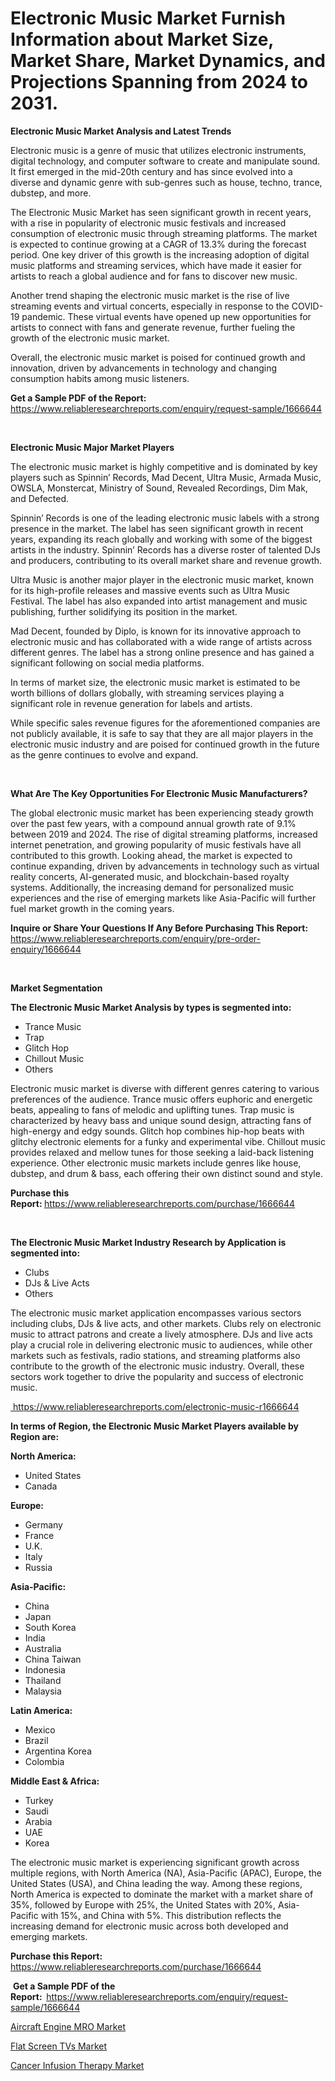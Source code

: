 <p><h1>Electronic Music Market Furnish Information about Market Size, Market Share, Market Dynamics, and Projections Spanning from 2024 to 2031.</h1></p><p><strong>Electronic Music Market Analysis and Latest Trends</strong></p>
<p><p>Electronic music is a genre of music that utilizes electronic instruments, digital technology, and computer software to create and manipulate sound. It first emerged in the mid-20th century and has since evolved into a diverse and dynamic genre with sub-genres such as house, techno, trance, dubstep, and more.</p><p>The Electronic Music Market has seen significant growth in recent years, with a rise in popularity of electronic music festivals and increased consumption of electronic music through streaming platforms. The market is expected to continue growing at a CAGR of 13.3% during the forecast period. One key driver of this growth is the increasing adoption of digital music platforms and streaming services, which have made it easier for artists to reach a global audience and for fans to discover new music.</p><p>Another trend shaping the electronic music market is the rise of live streaming events and virtual concerts, especially in response to the COVID-19 pandemic. These virtual events have opened up new opportunities for artists to connect with fans and generate revenue, further fueling the growth of the electronic music market.</p><p>Overall, the electronic music market is poised for continued growth and innovation, driven by advancements in technology and changing consumption habits among music listeners.</p></p>
<p><strong>Get a Sample PDF of the Report:&nbsp;</strong> <a href="https://www.reliableresearchreports.com/enquiry/request-sample/1666644">https://www.reliableresearchreports.com/enquiry/request-sample/1666644</a></p>
<p>&nbsp;</p>
<p><strong>Electronic Music Major Market Players</strong></p>
<p><p>The electronic music market is highly competitive and is dominated by key players such as Spinnin’ Records, Mad Decent, Ultra Music, Armada Music, OWSLA, Monstercat, Ministry of Sound, Revealed Recordings, Dim Mak, and Defected. </p><p>Spinnin’ Records is one of the leading electronic music labels with a strong presence in the market. The label has seen significant growth in recent years, expanding its reach globally and working with some of the biggest artists in the industry. Spinnin’ Records has a diverse roster of talented DJs and producers, contributing to its overall market share and revenue growth.</p><p>Ultra Music is another major player in the electronic music market, known for its high-profile releases and massive events such as Ultra Music Festival. The label has also expanded into artist management and music publishing, further solidifying its position in the market.</p><p>Mad Decent, founded by Diplo, is known for its innovative approach to electronic music and has collaborated with a wide range of artists across different genres. The label has a strong online presence and has gained a significant following on social media platforms.</p><p>In terms of market size, the electronic music market is estimated to be worth billions of dollars globally, with streaming services playing a significant role in revenue generation for labels and artists.</p><p>While specific sales revenue figures for the aforementioned companies are not publicly available, it is safe to say that they are all major players in the electronic music industry and are poised for continued growth in the future as the genre continues to evolve and expand.</p></p>
<p>&nbsp;</p>
<p><strong>What Are The Key Opportunities For Electronic Music Manufacturers?</strong></p>
<p><p>The global electronic music market has been experiencing steady growth over the past few years, with a compound annual growth rate of 9.1% between 2019 and 2024. The rise of digital streaming platforms, increased internet penetration, and growing popularity of music festivals have all contributed to this growth. Looking ahead, the market is expected to continue expanding, driven by advancements in technology such as virtual reality concerts, AI-generated music, and blockchain-based royalty systems. Additionally, the increasing demand for personalized music experiences and the rise of emerging markets like Asia-Pacific will further fuel market growth in the coming years.</p></p>
<p><strong>Inquire or Share Your Questions If Any Before Purchasing This Report:</strong> <a href="https://www.reliableresearchreports.com/enquiry/pre-order-enquiry/1666644">https://www.reliableresearchreports.com/enquiry/pre-order-enquiry/1666644</a></p>
<p>&nbsp;</p>
<p><strong>Market Segmentation</strong></p>
<p><strong>The Electronic Music Market Analysis by types is segmented into:</strong></p>
<p><ul><li>Trance Music</li><li>Trap</li><li>Glitch Hop</li><li>Chillout Music</li><li>Others</li></ul></p>
<p><p>Electronic music market is diverse with different genres catering to various preferences of the audience. Trance music offers euphoric and energetic beats, appealing to fans of melodic and uplifting tunes. Trap music is characterized by heavy bass and unique sound design, attracting fans of high-energy and edgy sounds. Glitch hop combines hip-hop beats with glitchy electronic elements for a funky and experimental vibe. Chillout music provides relaxed and mellow tunes for those seeking a laid-back listening experience. Other electronic music markets include genres like house, dubstep, and drum & bass, each offering their own distinct sound and style.</p></p>
<p><strong>Purchase this Report:&nbsp;</strong><a href="https://www.reliableresearchreports.com/purchase/1666644">https://www.reliableresearchreports.com/purchase/1666644</a></p>
<p>&nbsp;</p>
<p><strong>The Electronic Music Market Industry Research by Application is segmented into:</strong></p>
<p><ul><li>Clubs</li><li>DJs & Live Acts</li><li>Others</li></ul></p>
<p><p>The electronic music market application encompasses various sectors including clubs, DJs & live acts, and other markets. Clubs rely on electronic music to attract patrons and create a lively atmosphere. DJs and live acts play a crucial role in delivering electronic music to audiences, while other markets such as festivals, radio stations, and streaming platforms also contribute to the growth of the electronic music industry. Overall, these sectors work together to drive the popularity and success of electronic music.</p></p>
<p><a href="https://www.reliableresearchreports.com/electronic-music-r1666644">&nbsp;https://www.reliableresearchreports.com/electronic-music-r1666644</a></p>
<p><strong>In terms of Region, the Electronic Music Market Players available by Region are:</strong></p>
<p>
    <p> <strong> North America: </strong>
        <ul>
            <li>United States</li>
            <li>Canada</li>
        </ul>
        </p> 
    <p> <strong> Europe: </strong>
        <ul>
            <li>Germany</li>
            <li>France</li>
            <li>U.K.</li>
            <li>Italy</li>
            <li>Russia</li>
        </ul>
        </p> 
    <p> <strong> Asia-Pacific: </strong>
        <ul>
            <li>China</li>
            <li>Japan</li>
            <li>South Korea</li>
            <li>India</li>
            <li>Australia</li>
            <li>China Taiwan</li>
            <li>Indonesia</li>
            <li>Thailand</li>
            <li>Malaysia</li>
        </ul>
        </p> 
    <p> <strong> Latin America: </strong>
        <ul>
            <li>Mexico</li>
            <li>Brazil</li>
            <li>Argentina Korea</li>
            <li>Colombia</li>
        </ul>
        </p> 
    <p> <strong> Middle East & Africa: </strong>
        <ul>
            <li>Turkey</li>
            <li>Saudi</li>
            <li>Arabia</li>
            <li>UAE</li>
            <li>Korea</li>
        </ul>
    </p>
    </p>
<p><p>The electronic music market is experiencing significant growth across multiple regions, with North America (NA), Asia-Pacific (APAC), Europe, the United States (USA), and China leading the way. Among these regions, North America is expected to dominate the market with a market share of 35%, followed by Europe with 25%, the United States with 20%, Asia-Pacific with 15%, and China with 5%. This distribution reflects the increasing demand for electronic music across both developed and emerging markets.</p></p>
<p><strong>Purchase this Report: </strong><a href="https://www.reliableresearchreports.com/purchase/1666644">https://www.reliableresearchreports.com/purchase/1666644</a></p>
<p>&nbsp;<strong>Get a Sample PDF of the Report:&nbsp;&nbsp;</strong><a href="https://www.reliableresearchreports.com/enquiry/request-sample/1666644">https://www.reliableresearchreports.com/enquiry/request-sample/1666644</a></p>
<p><strong></strong></p>
<p><p><a href="https://www.linkedin.com/pulse/aircraft-engine-mro-market-outlook-industry-overview-forecast-mfqwe">Aircraft Engine MRO Market</a></p><p><a href="https://www.linkedin.com/pulse/flat-screen-tvs-market-competitive-analysis-trends-forecast-lz0we">Flat Screen TVs Market</a></p><p><a href="https://www.linkedin.com/pulse/cancer-infusion-therapy-market-outlook-industry-overview-kr7mc?trackingId=1XMX6rPITGamaGJ8%2BzBxtw%3D%3D">Cancer Infusion Therapy Market</a></p></p>